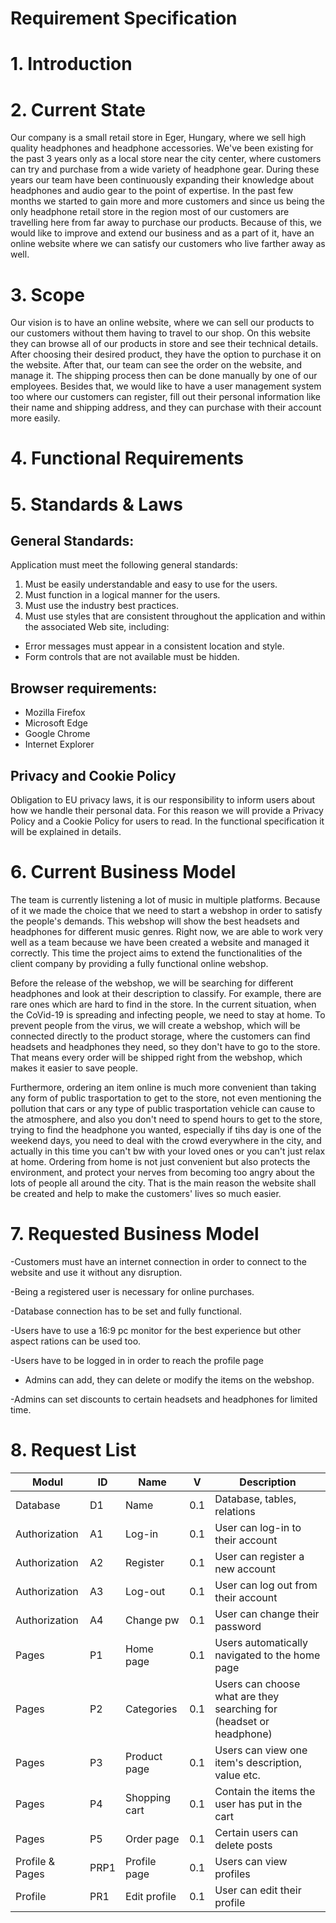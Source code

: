 # Requirement Specification


# 1. Introduction


# 2. Current State
Our company is a small retail store in Eger, Hungary, where we sell high quality headphones and headphone accessories. We've been existing for the past 3 years only as a local store near the city center, where customers can try and purchase from a wide variety of headphone gear. During these years our team have been continuously expanding their knowledge about headphones and audio gear to the point of expertise. In the past few months we started to gain more and more customers and since us being the only headphone retail store in the region most of our customers are travelling here from far away to purchase our products. Because of this, we would like to improve and extend our business and as a part of it, have an online website where we can satisfy our customers who live farther away as well.

# 3. Scope
Our vision is to have an online website, where we can sell our products to our customers without them having to travel to our shop. On this website they can browse all of our products in store and see their technical details. After choosing their desired product, they have the option to purchase it on the website. After that, our team can see the order on the website, and manage it. The shipping process then can be done manually by one of our employees. Besides that, we would like to have a user management system too where our customers can register, fill out their personal information like their name and shipping address, and they can purchase with their account more easily.

# 4. Functional Requirements


# 5. Standards & Laws
## General Standards:
Application must meet the following general standards:

1.  Must be easily understandable and easy to use for the users.
2.  Must function in a logical manner for the users.
3.  Must use the industry best practices.
4.  Must use styles that are consistent throughout the application and within the associated Web site, including:

-   Error messages must appear in a consistent location and style.
-   Form controls that are not available must be hidden.


## Browser requirements:
-   Mozilla Firefox
-   Microsoft Edge
-   Google Chrome
-   Internet Explorer


## Privacy and Cookie Policy
Obligation to EU privacy laws, it is our responsibility to inform users about how we handle their personal data. For this reason we will provide a Privacy Policy and a Cookie Policy for users to read. In the functional specification it will be explained in details.


# 6. Current Business Model
The team is currently listening a lot of music in multiple platforms. Because of it we made the choice that we need to start a webshop in order to satisfy the people's demands. This webshop will show the best headsets and headphones for different music genres.  Right now, we are able to work very well as a team because we have been created a website and managed it correctly.
This time the project aims to extend the functionalities of the client company by providing a fully functional online webshop.

Before the release of the webshop, we will be searching for different headphones and look at their description to classify. For example, there are rare ones which are hard to find in the store.
In the current situation, when the CoVid-19 is spreading and infecting people, we need to stay at home. To prevent people from the virus, we will create a webshop, which will be connected directly to the product storage, where the customers can find headsets and headphones they need, so they don't have to go to the store. That means every order will be shipped right from the webshop, which makes it easier to save people.

Furthermore, ordering an item online is much more convenient than taking any form of public trasportation to get to the store, not even mentioning the pollution that cars or any type of public trasportation vehicle can cause to the atmosphere, and also you don't need to spend hours to get to the store, trying to find the headphone you wanted, especially if tihs day is one of the weekend days, you need to deal with the crowd everywhere in the city, and actually in this time you can't bw with your loved ones or  you can't just relax at home.
Ordering from home is not just convenient but also protects the environment, and protect your nerves from becoming too angry about the lots of people all around the city. That is the main reason the website shall be created and help to make the customers' lives so much easier.

# 7. Requested Business Model
-Customers must have an internet connection in order to connect to the website and use it without any disruption.

-Being a registered user is necessary for online purchases.

-Database connection has to be set and fully functional.

-Users have to use a 16:9 pc monitor for the best experience but other aspect rations can be used too.

-Users have to be logged in in order to reach the profile page

- Admins can add, they can delete or modify the items on the webshop.

-Admins can set discounts to certain headsets and headphones for limited time.

# 8. Request List

| Modul | ID | Name | V | Description |
|--------|---------|-----------|-----------|-------------|
|Database|D1|Name|0.1|Database, tables, relations|
|Authorization|A1|Log-in|0.1|User can log-in to their account|
|Authorization|A2|Register|0.1|User can register a new account|
|Authorization|A3|Log-out|0.1|User can log out from their account|
Authorization|A4|Change pw|0.1|User can change their password|
|Pages|P1|Home page|0.1| Users automatically navigated to the home page|
|Pages|P2|Categories|0.1|Users can choose what are they searching for (headset or headphone)|
|Pages|P3|Product page|0.1|Users can view one item's description, value etc.|
|Pages|P4|Shopping cart|0.1|Contain the items the user has put in the cart|
|Pages|P5|Order page|0.1|Certain users can delete posts |
|Profile & Pages|PRP1|Profile page|0.1|Users can view profiles|
|Profile|PR1|Edit profile|0.1|User can edit their profile|